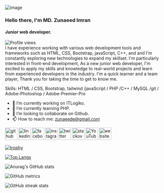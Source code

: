 ![image](https://user-images.githubusercontent.com/124905281/236534483-b1f91513-804d-4fe3-8b80-35dfc6026151.png)

### Hello there, I'm MD. Zunaeed Imran
#### Junior web developer.
![Profile views](https://gpvc.arturio.dev/Zunaeed-Imran)  
I have experience working with various web development tools and frameworks such as HTML, CSS, Bootstrap, javaScript, C++, and  and I'm constantly exploring new technologies to expand my skillset. I'm particularly interested in front-end development,
As a new junior web developer, I'm excited to apply my skills and knowledge to real-world projects and learn from experienced developers in the industry. I'm a quick learner and a team player,
Thank you for taking the time to get to know me.

Skills: HTML / CSS, Bootstrap, tailwind /javaScript / PHP /C++  / MySQL /git / Adobe-Photoshop / Adobe-Premier-Pro

- 🔭 I’m currently working on ITLogiko. 
- 🌱 I’m currently learning PHP.
- 👯 I’m looking to collaborate on Github. 
- 📫 How to reach me: zunaeede@gmail.com 


[<img src='https://cdn.jsdelivr.net/npm/simple-icons@3.0.1/icons/github.svg' alt='github' height='40'>](https://github.com/Zunaeed-Imran)  [<img src='https://cdn.jsdelivr.net/npm/simple-icons@3.0.1/icons/linkedin.svg' alt='linkedin' height='40'>](https://www.linkedin.com/in/md-zunaeed-imran/)  [<img src='https://cdn.jsdelivr.net/npm/simple-icons@3.0.1/icons/facebook.svg' alt='facebook' height='40'>](https://www.facebook.com/zunaeed.emran)  [<img src='https://cdn.jsdelivr.net/npm/simple-icons@3.0.1/icons/instagram.svg' alt='instagram' height='40'>](https://www.instagram.com/imranzunaeed/)  [<img src='https://cdn.jsdelivr.net/npm/simple-icons@3.0.1/icons/twitter.svg' alt='twitter' height='40'>](https://twitter.com/@ZunaeedI)  [<img src='https://cdn.jsdelivr.net/npm/simple-icons@3.0.1/icons/stackoverflow.svg' alt='stackoverflow' height='40'>](https://stackoverflow.com/users/Imran)  [<img src='https://cdn.jsdelivr.net/npm/simple-icons@3.0.1/icons/youtube.svg' alt='YouTube' height='40'>](https://www.youtube.com/channel/@zunaeedimran)  [<img src='https://cdn.jsdelivr.net/npm/simple-icons@3.0.1/icons/icloud.svg' alt='website' height='40'>](https://zunaeedimran142.w3spaces.com/?fbclid=IwAR30d88X4W2U1Viz0hwwO0Fk3l0b_WYe-tdM4ilCjLmXeH_YAtrSxaAoSFk)  


[![trophy](https://github-profile-trophy.vercel.app/?username=Zunaeed-Imran)](https://github.com/ryo-ma/github-profile-trophy)

[![Top Langs](https://github-readme-stats.vercel.app/api/top-langs/?username=Zunaeed-Imran)](https://github.com/anuraghazra/github-readme-stats)

![Anurag's GitHub stats](https://github-readme-stats.vercel.app/api?username=Zunaeed-Imran&show_icons=true&theme=radical)

![GitHub metrics](https://metrics.lecoq.io/Zunaeed-Imran)  

![GitHub streak stats](https://streak-stats.demolab.com/?user=Zunaeed-Imran)  
